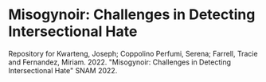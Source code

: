 # Misogynoir: Challenges in Detecting Intersectional Hate
Repository for Kwarteng, Joseph; Coppolino Perfumi, Serena; Farrell, Tracie and Fernandez, Miriam. 2022. "Misogynoir: Challenges in Detecting Intersectional Hate" SNAM 2022.
<!-- You read the paper [here](https://dl.acm.org/doi/10.1145/3487351.3488342) -->

<!-- WARNING: The data and lexicons contain content that is racist, sexist and offensive in many other ways. -->

<!-- You can find our labelled data in the data directory and the lexicons in the lexicons directory  -->
